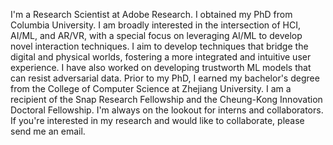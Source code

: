 I'm a Research Scientist at Adobe Research. I obtained my PhD from Columbia University. I am broadly interested in the intersection of HCI, AI/ML, and AR/VR, with a special focus on leveraging AI/ML to develop novel interaction techniques. I aim to develop techniques that bridge the digital and physical worlds, fostering a more integrated and intuitive user experience. I have also worked on developing trustworth ML models that can resist adversarial data. Prior to my PhD, I earned my bachelor's degree from the College of Computer Science at Zhejiang University. I am a recipient of the Snap Research Fellowship and the Cheung-Kong Innovation Doctoral Fellowship. I'm always on the lookout for interns and collaborators. If you're interested in my research and would like to collaborate, please send me an email.